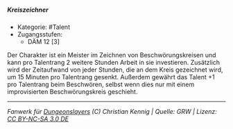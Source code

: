 <!---
Dies ist ein Fanwerk für DUNGEONSLAYERS (C) von Christian Kennig

Quellen:      [Dungeonslayers Grundregelwerk](https://dungeonslayers.net/download/Dungeonslayers4.pdf)
              [Talentbeschreibungen](https://www.f-space.de/ds4/tools-talentcards.html)
License:      [CC-BY-NC-SA 4.0](https://creativecommons.org/licenses/by-nc-sa/4.0/deed.de)
Richtlinien:  [Fanwerkrichtlinien](https://www.dungeonslayers.net/fanwerk-richtlinien/)
Autor:        Zauberlehrling
-->

##### Kreiszeichner

- Kategorie: #Talent
- Zugangsstufen:
  - DÄM 12 [3]

Der Charakter ist ein Meister im Zeichnen von Beschwörungskreisen und kann pro Talentrang 2 weitere Stunden Arbeit in sie investieren. Zusätzlich wird der Zeitaufwand von jeder Stunden, die an dem Kreis gezeichnet wird, um 15 Minuten pro Talentrang gesenkt. Außerdem gewährt das Talent +1 pro Talentrang beim Beschwören, selbst wenn dies nur mit einem improvisierten Beschwörungskreis geschieht.

---

_Fanwerk für [Dungeonslayers](https://www.dungeonslayers.net/) (C) Christian Kennig | Quelle: GRW | Lizenz: [CC BY-NC-SA 3.0 DE](https://creativecommons.org/licenses/by-nc-sa/3.0/de/)_

